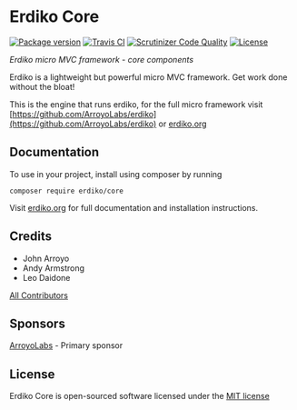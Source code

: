 Erdiko Core
===========

[![Package version](https://img.shields.io/packagist/v/erdiko/core.svg?style=flat-square)](https://packagist.org/packages/erdiko/core) [![Travis CI](https://travis-ci.org/ArroyoLabs/erdiko-core.svg?branch=master)](https://travis-ci.org/ArroyoLabs/erdiko-core) [![Scrutinizer Code Quality](https://scrutinizer-ci.com/g/ArroyoLabs/erdiko-core/badges/quality-score.png?b=master)](https://scrutinizer-ci.com/g/ArroyoLabs/erdiko-core/?branch=master) [![License](https://poser.pugx.org/erdiko/core/license)](https://packagist.org/packages/erdiko/core)

*Erdiko micro MVC framework - core components*

Erdiko is a lightweight but powerful micro MVC framework.  Get work done without the bloat!

This is the engine that runs erdiko, for the full micro framework visit 
[https://github.com/ArroyoLabs/erdiko](https://github.com/ArroyoLabs/erdiko) or [erdiko.org](http://www.erdiko.org/)


Documentation
-------------

To use in your project, install using composer by running

    composer require erdiko/core

Visit [erdiko.org](http://www.erdiko.org/) for full documentation and installation instructions.


Credits
-------

* John Arroyo
* Andy Armstrong
* Leo Daidone

[All Contributors](https://github.com/Erdiko/erdiko-core/graphs/contributors)


Sponsors
--------

[ArroyoLabs](http://www.arroyolabs.com/) - Primary sponsor


License
-------

Erdiko Core is open-sourced software licensed under the [MIT license](http://opensource.org/licenses/MIT)
